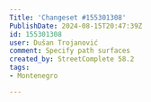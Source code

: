 ```yaml
---
Title: 'Changeset #155301308'
PublishDate: 2024-08-15T20:47:39Z
id: 155301308
user: Dušan Trojanović
comment: Specify path surfaces
created_by: StreetComplete 58.2
tags:
- Montenegro

---
```

